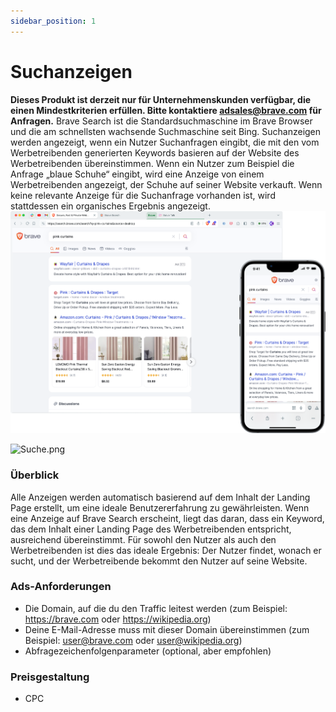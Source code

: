```yaml
---
sidebar_position: 1
---
```


# Suchanzeigen

**Dieses Produkt ist derzeit nur für Unternehmenskunden verfügbar, die einen Mindestkriterien erfüllen. Bitte kontaktiere adsales@brave.com für Anfragen.** Brave Search ist die Standardsuchmaschine im Brave Browser und die am schnellsten wachsende Suchmaschine seit Bing. Suchanzeigen werden angezeigt, wenn ein Nutzer Suchanfragen eingibt, die mit den vom Werbetreibenden generierten Keywords basieren auf der Website des Werbetreibenden übereinstimmen. Wenn ein Nutzer zum Beispiel die Anfrage „blaue Schuhe“ eingibt, wird eine Anzeige von einem Werbetreibenden angezeigt, der Schuhe auf seiner Website verkauft. Wenn keine relevante Anzeige für die Suchanfrage vorhanden ist, wird stattdessen ein organisches Ergebnis angezeigt. ![Search.png](/img/Search.png)

![Suche.png](/img/Suche.png)

### Überblick

Alle Anzeigen werden automatisch basierend auf dem Inhalt der Landing Page erstellt, um eine ideale Benutzererfahrung zu gewährleisten. Wenn eine Anzeige auf Brave Search erscheint, liegt das daran, dass ein Keyword, das dem Inhalt einer Landing Page des Werbetreibenden entspricht, ausreichend übereinstimmt. Für sowohl den Nutzer als auch den Werbetreibenden ist dies das ideale Ergebnis: Der Nutzer findet, wonach er sucht, und der Werbetreibende bekommt den Nutzer auf seine Website.

### Ads-Anforderungen

- Die Domain, auf die du den Traffic leitest werden (zum Beispiel: https://brave.com oder https://wikipedia.org)
- Deine E-Mail-Adresse muss mit dieser Domain übereinstimmen (zum Beispiel: user@brave.com oder user@wikipedia.org)
- Abfragezeichenfolgenparameter (optional, aber empfohlen)

### Preisgestaltung

- CPC
